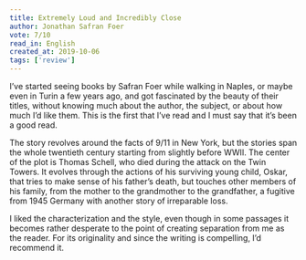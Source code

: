 ```yaml
---
title: Extremely Loud and Incredibly Close 
author: Jonathan Safran Foer
vote: 7/10
read_in: English
created_at: 2019-10-06
tags: ['review']
---
```


I’ve started seeing books by Safran Foer while walking in Naples, or maybe even in Turin a few years ago, and got fascinated by the beauty of their titles, without knowing much about the author, the subject, or about how much I’d like them. This is the first that I’ve read and I must say that it’s been a good read.

The story revolves around the facts of 9/11 in New York, but the stories span the whole twentieth century starting from slightly before WWII. The center of the plot is Thomas Schell, who died during the attack on the Twin Towers. It evolves through the actions of his surviving young child, Oskar, that tries to make sense of his father’s death, but touches other members of his family, from the mother to the grandmother to the grandfather, a fugitive from 1945 Germany with another story of irreparable loss.

I liked the characterization and the style, even though in some passages it becomes rather desperate to the point of creating separation from me as the reader. For its originality and since the writing is compelling, I’d recommend it.

